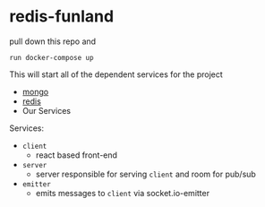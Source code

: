 # redis-funland
pull down this repo and 
```
run docker-compose up
```
This will start all of the dependent services for the project
* [mongo](https://www.mongodb.com/)
* [redis](https://redis.io/)
* Our Services

Services:
* `client`
    - react based front-end
* `server`
    - server responsible for serving `client` and room for pub/sub
* `emitter`
    - emits messages to `client` via socket.io-emitter

